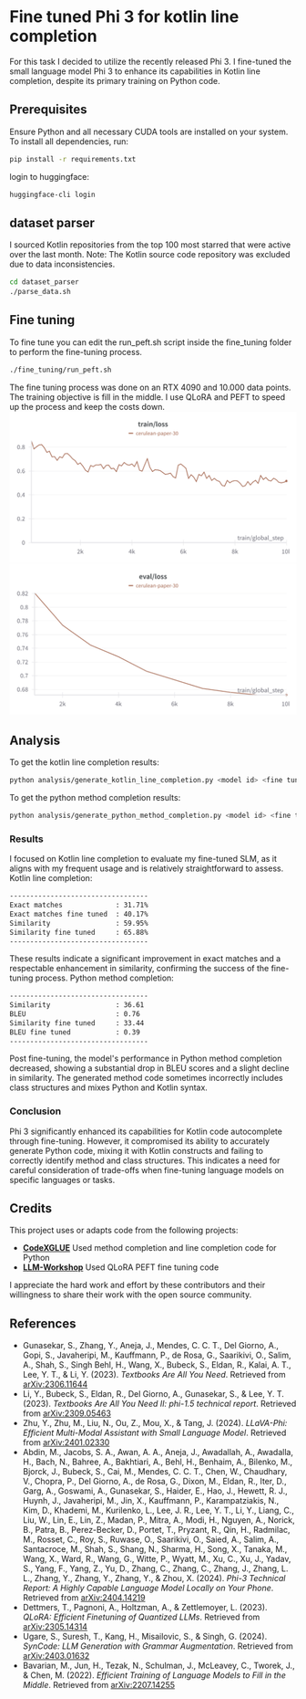 # Fine tuned Phi 3 for kotlin line completion

For this task I decided to utilize the recently released Phi 3. 
I fine-tuned the small language model Phi 3 to enhance its capabilities in Kotlin line completion, despite its primary training on Python code.

## Prerequisites

Ensure Python and all necessary CUDA tools are installed on your system. 
To install all dependencies, run:

```bash
pip install -r requirements.txt
```
login to huggingface:
```bash
huggingface-cli login
```

## dataset parser

I sourced Kotlin repositories from the top 100 most starred that were active over the last month. 
Note: The Kotlin source code repository was excluded due to data inconsistencies.
```bash
cd dataset_parser
./parse_data.sh
```

## Fine tuning

To fine tune you can edit the run_peft.sh script inside the fine_tuning folder to perform the fine-tuning process.
```bash
./fine_tuning/run_peft.sh
```
The fine tuning process was done on an RTX 4090 and 10.000 data points. 
The training objective is fill in the middle.
I use QLoRA and PEFT to speed up the process and keep the costs down.
![train_loss](fine_tuning/fine_tuning_train_loss.png)
![eval_loss](fine_tuning/fine_tuning_eval_loss.png)

## Analysis

To get the kotlin line completion results:
```bash
python analysis/generate_kotlin_line_completion.py <model id> <fine tuned model id>
```
To get the python method completion results:
```bash
python analysis/generate_python_method_completion.py <model id> <fine tuned model id>
```

### Results
I focused on Kotlin line completion to evaluate my fine-tuned SLM, as it aligns with my frequent usage and is relatively straightforward to assess.
Kotlin line completion:
```
----------------------------------
Exact matches             : 31.71%
Exact matches fine tuned  : 40.17%
Similarity                : 59.95%
Similarity fine tuned     : 65.88%
----------------------------------
```
These results indicate a significant improvement in exact matches and a respectable enhancement in similarity, confirming the success of the fine-tuning process.
Python method completion:
```
----------------------------------
Similarity                : 36.61
BLEU                      : 0.76
Similarity fine tuned     : 33.44
BLEU fine tuned           : 0.39
----------------------------------
```
Post fine-tuning, the model's performance in Python method completion decreased, showing a substantial drop in BLEU scores and a slight decline in similarity. 
The generated method code sometimes incorrectly includes class structures and mixes Python and Kotlin syntax.
### Conclusion
Phi 3 significantly enhanced its capabilities for Kotlin code autocomplete through fine-tuning. However, it compromised its ability to accurately generate Python code, mixing it with Kotlin constructs and failing to correctly identify method and class structures. This indicates a need for careful consideration of trade-offs when fine-tuning language models on specific languages or tasks.
## Credits

This project uses or adapts code from the following projects:

- **[CodeXGLUE](https://github.com/microsoft/CodeXGLUE)** Used method completion and line completion code for Python
- **[LLM-Workshop](https://github.com/pacman100/LLM-Workshop)** Used QLoRA PEFT fine tuning code

I appreciate the hard work and effort by these contributors and their willingness to share their work with the open source community.

## References

- Gunasekar, S., Zhang, Y., Aneja, J., Mendes, C. C. T., Del Giorno, A., Gopi, S., Javaheripi, M., Kauffmann, P., de Rosa, G., Saarikivi, O., Salim, A., Shah, S., Singh Behl, H., Wang, X., Bubeck, S., Eldan, R., Kalai, A. T., Lee, Y. T., & Li, Y. (2023). *Textbooks Are All You Need*. Retrieved from [arXiv:2306.11644](https://arxiv.org/abs/2306.11644)
- Li, Y., Bubeck, S., Eldan, R., Del Giorno, A., Gunasekar, S., & Lee, Y. T. (2023). *Textbooks Are All You Need II: phi-1.5 technical report*. Retrieved from [arXiv:2309.05463](https://arxiv.org/abs/2309.05463)
- Zhu, Y., Zhu, M., Liu, N., Ou, Z., Mou, X., & Tang, J. (2024). *LLaVA-Phi: Efficient Multi-Modal Assistant with Small Language Model*. Retrieved from [arXiv:2401.02330](https://arxiv.org/abs/2401.02330)
- Abdin, M., Jacobs, S. A., Awan, A. A., Aneja, J., Awadallah, A., Awadalla, H., Bach, N., Bahree, A., Bakhtiari, A., Behl, H., Benhaim, A., Bilenko, M., Bjorck, J., Bubeck, S., Cai, M., Mendes, C. C. T., Chen, W., Chaudhary, V., Chopra, P., Del Giorno, A., de Rosa, G., Dixon, M., Eldan, R., Iter, D., Garg, A., Goswami, A., Gunasekar, S., Haider, E., Hao, J., Hewett, R. J., Huynh, J., Javaheripi, M., Jin, X., Kauffmann, P., Karampatziakis, N., Kim, D., Khademi, M., Kurilenko, L., Lee, J. R., Lee, Y. T., Li, Y., Liang, C., Liu, W., Lin, E., Lin, Z., Madan, P., Mitra, A., Modi, H., Nguyen, A., Norick, B., Patra, B., Perez-Becker, D., Portet, T., Pryzant, R., Qin, H., Radmilac, M., Rosset, C., Roy, S., Ruwase, O., Saarikivi, O., Saied, A., Salim, A., Santacroce, M., Shah, S., Shang, N., Sharma, H., Song, X., Tanaka, M., Wang, X., Ward, R., Wang, G., Witte, P., Wyatt, M., Xu, C., Xu, J., Yadav, S., Yang, F., Yang, Z., Yu, D., Zhang, C., Zhang, C., Zhang, J., Zhang, L. L., Zhang, Y., Zhang, Y., Zhang, Y., & Zhou, X. (2024). *Phi-3 Technical Report: A Highly Capable Language Model Locally on Your Phone*. Retrieved from [arXiv:2404.14219](https://arxiv.org/abs/2404.14219)
- Dettmers, T., Pagnoni, A., Holtzman, A., & Zettlemoyer, L. (2023). *QLoRA: Efficient Finetuning of Quantized LLMs*. Retrieved from [arXiv:2305.14314](https://arxiv.org/abs/2305.14314)
- Ugare, S., Suresh, T., Kang, H., Misailovic, S., & Singh, G. (2024). *SynCode: LLM Generation with Grammar Augmentation*. Retrieved from [arXiv:2403.01632](https://arxiv.org/abs/2403.01632)
- Bavarian, M., Jun, H., Tezak, N., Schulman, J., McLeavey, C., Tworek, J., & Chen, M. (2022). *Efficient Training of Language Models to Fill in the Middle*. Retrieved from [arXiv:2207.14255](https://arxiv.org/abs/2207.14255)
